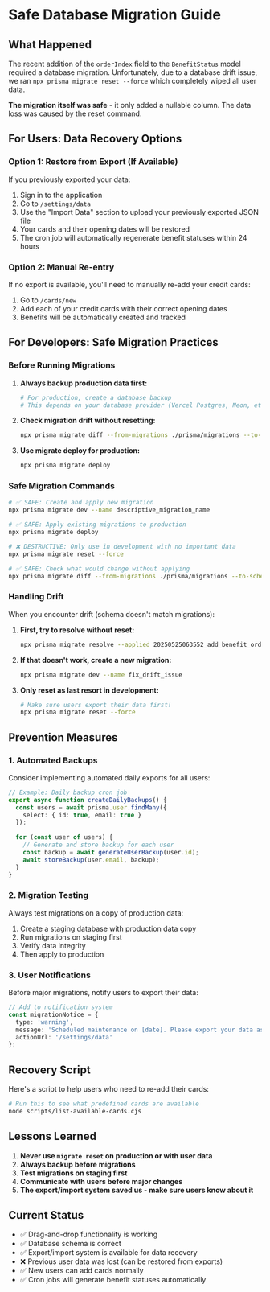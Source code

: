 # Safe Database Migration Guide

## What Happened

The recent addition of the `orderIndex` field to the `BenefitStatus` model required a database migration. Unfortunately, due to a database drift issue, we ran `npx prisma migrate reset --force` which completely wiped all user data.

**The migration itself was safe** - it only added a nullable column. The data loss was caused by the reset command.

## For Users: Data Recovery Options

### Option 1: Restore from Export (If Available)
If you previously exported your data:

1. Sign in to the application
2. Go to `/settings/data`
3. Use the "Import Data" section to upload your previously exported JSON file
4. Your cards and their opening dates will be restored
5. The cron job will automatically regenerate benefit statuses within 24 hours

### Option 2: Manual Re-entry
If no export is available, you'll need to manually re-add your credit cards:

1. Go to `/cards/new`
2. Add each of your credit cards with their correct opening dates
3. Benefits will be automatically created and tracked

## For Developers: Safe Migration Practices

### Before Running Migrations

1. **Always backup production data first:**
   ```bash
   # For production, create a database backup
   # This depends on your database provider (Vercel Postgres, Neon, etc.)
   ```

2. **Check migration drift without resetting:**
   ```bash
   npx prisma migrate diff --from-migrations ./prisma/migrations --to-schema-datamodel ./prisma/schema.prisma
   ```

3. **Use migrate deploy for production:**
   ```bash
   npx prisma migrate deploy
   ```

### Safe Migration Commands

```bash
# ✅ SAFE: Create and apply new migration
npx prisma migrate dev --name descriptive_migration_name

# ✅ SAFE: Apply existing migrations to production
npx prisma migrate deploy

# ❌ DESTRUCTIVE: Only use in development with no important data
npx prisma migrate reset --force

# ✅ SAFE: Check what would change without applying
npx prisma migrate diff --from-migrations ./prisma/migrations --to-schema-datamodel ./prisma/schema.prisma
```

### Handling Drift

When you encounter drift (schema doesn't match migrations):

1. **First, try to resolve without reset:**
   ```bash
   npx prisma migrate resolve --applied 20250525063552_add_benefit_order_index
   ```

2. **If that doesn't work, create a new migration:**
   ```bash
   npx prisma migrate dev --name fix_drift_issue
   ```

3. **Only reset as last resort in development:**
   ```bash
   # Make sure users export their data first!
   npx prisma migrate reset --force
   ```

## Prevention Measures

### 1. Automated Backups
Consider implementing automated daily exports for all users:

```typescript
// Example: Daily backup cron job
export async function createDailyBackups() {
  const users = await prisma.user.findMany({
    select: { id: true, email: true }
  });
  
  for (const user of users) {
    // Generate and store backup for each user
    const backup = await generateUserBackup(user.id);
    await storeBackup(user.email, backup);
  }
}
```

### 2. Migration Testing
Always test migrations on a copy of production data:

1. Create a staging database with production data copy
2. Run migrations on staging first
3. Verify data integrity
4. Then apply to production

### 3. User Notifications
Before major migrations, notify users to export their data:

```typescript
// Add to notification system
const migrationNotice = {
  type: 'warning',
  message: 'Scheduled maintenance on [date]. Please export your data as a precaution.',
  actionUrl: '/settings/data'
};
```

## Recovery Script

Here's a script to help users who need to re-add their cards:

```bash
# Run this to see what predefined cards are available
node scripts/list-available-cards.cjs
```

## Lessons Learned

1. **Never use `migrate reset` on production or with user data**
2. **Always backup before migrations**
3. **Test migrations on staging first**
4. **Communicate with users before major changes**
5. **The export/import system saved us - make sure users know about it**

## Current Status

- ✅ Drag-and-drop functionality is working
- ✅ Database schema is correct
- ✅ Export/import system is available for data recovery
- ❌ Previous user data was lost (can be restored from exports)
- ✅ New users can add cards normally
- ✅ Cron jobs will generate benefit statuses automatically 